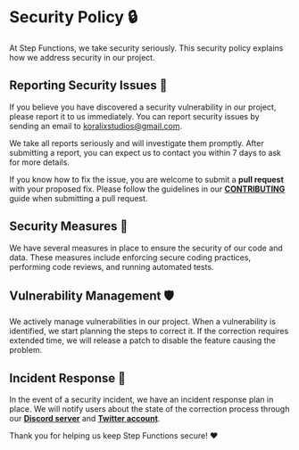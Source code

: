 # Security Policy 🔒

At Step Functions, we take security seriously. This security policy explains how we address security in our project.

## Reporting Security Issues 📮

If you believe you have discovered a security vulnerability in our project, please report it to us immediately.
You can report security issues by sending an email to [koralixstudios@gmail.com](mailto:koralixstudios@gmail.com?subject=Step%20Functions%20-%20Security%20Report).

We take all reports seriously and will investigate them promptly.
After submitting a report, you can expect us to contact you within 7 days to ask for more details.

If you know how to fix the issue, you are welcome to submit a **pull request** with your proposed fix.
Please follow the guidelines in our [**CONTRIBUTING**](https://github.com/Koralix-Studios/step-functions/blob/main/.github/CONTRIBUTING.md) guide when submitting a pull request.

## Security Measures 🔐

We have several measures in place to ensure the security of our code and data.
These measures include enforcing secure coding practices, performing code reviews, and running automated tests.

## Vulnerability Management 🛡️

We actively manage vulnerabilities in our project.
When a vulnerability is identified, we start planning the steps to correct it.
If the correction requires extended time, we will release a patch to disable the feature causing the problem.

## Incident Response 🚨

In the event of a security incident, we have an incident response plan in place.
We will notify users about the state of the correction process through our [**Discord server**](http://discord.koralix.com) and [**Twitter account**](https://twitter.com/KoralixStudios).

Thank you for helping us keep Step Functions secure! ❤️